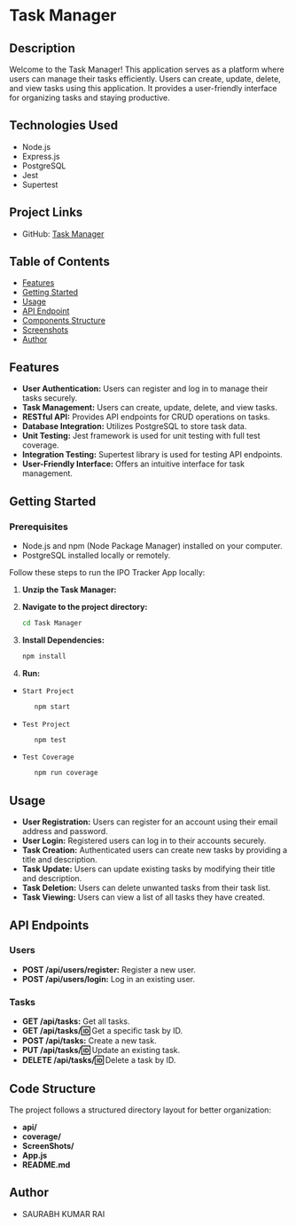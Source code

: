 # Task Manager

## Description

Welcome to the Task Manager! This application serves as a platform where users can manage their tasks efficiently. Users can create, update, delete, and view tasks using this application. It provides a user-friendly interface for organizing tasks and staying productive.

## Technologies Used

- Node.js
- Express.js
- PostgreSQL
- Jest
- Supertest

## Project Links


- GitHub: [Task Manager](https://github.com/saurabhkumarr99/Task-Manger)


## Table of Contents

- [Features](#features)
- [Getting Started](#getting-started)
- [Usage](#usage)
- [API Endpoint](#APIEndpoints)
- [Components Structure](#components-structure)
- [Screenshots](#screenshots)
- [Author](#author)

## Features


- **User Authentication:** Users can register and log in to manage their tasks securely.
- **Task Management:** Users can create, update, delete, and view tasks.
- **RESTful API:** Provides API endpoints for CRUD operations on tasks.
- **Database Integration:** Utilizes PostgreSQL to store task data.
- **Unit Testing:** Jest framework is used for unit testing with full test coverage.
- **Integration Testing:** Supertest library is used for testing API endpoints.
- **User-Friendly Interface:** Offers an intuitive interface for task management.

## Getting Started

### Prerequisites

- Node.js and npm (Node Package Manager) installed on your computer.
- PostgreSQL installed locally or remotely.


Follow these steps to run the IPO Tracker App locally:

1. **Unzip the Task Manager:**

2. **Navigate to the project directory:**

   ```bash
   cd Task Manager
   ``` 

2. **Install Dependencies:**

   ```bash
   npm install
   ``` 


3. **Run:**

 - `Start Project`
   ```bash
      npm start
   ``` 

 - `Test Project`
   ```bash
      npm test
   ``` 

 - `Test Coverage`
   ```bash
      npm run coverage
   ``` 

## Usage

- **User Registration:** Users can register for an account using their email address and password.
- **User Login:** Registered users can log in to their accounts securely.
- **Task Creation:** Authenticated users can create new tasks by providing a title and description.
- **Task Update:** Users can update existing tasks by modifying their title and description.
- **Task Deletion:** Users can delete unwanted tasks from their task list.
- **Task Viewing:** Users can view a list of all tasks they have created.

## API Endpoints

### Users

- **POST /api/users/register:** Register a new user.
- **POST /api/users/login:** Log in an existing user.

### Tasks

- **GET /api/tasks:** Get all tasks.
- **GET /api/tasks/:id:** Get a specific task by ID.
- **POST /api/tasks:** Create a new task.
- **PUT /api/tasks/:id:** Update an existing task.
- **DELETE /api/tasks/:id:** Delete a task by ID.

## Code Structure

The project follows a structured directory layout for better organization:

- **api/**
- **coverage/**
- **ScreenShots/**
- **App.js**
- **README.md**

## Author

- SAURABH KUMAR RAI